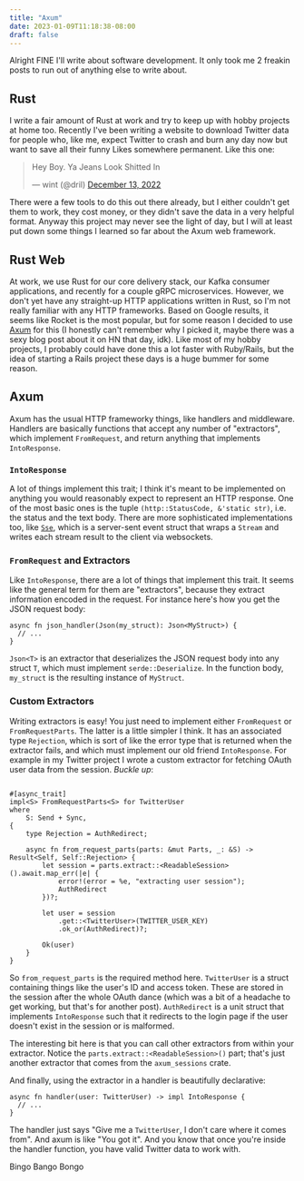 ```yaml
---
title: "Axum"
date: 2023-01-09T11:18:38-08:00
draft: false
---
```


Alright FINE I'll write about software development. It only took me 2 freakin posts to run out of anything else to write about.

## Rust

I write a fair amount of Rust at work and try to keep up with hobby projects at home too. Recently I've been writing a website to download Twitter data for people who, like me, expect Twitter to crash and burn any day now but want to save all their funny Likes somewhere permanent. Like this one:

<blockquote class="twitter-tweet"><p lang="en" dir="ltr">Hey Boy. Ya Jeans Look Shitted In</p>&mdash; wint (@dril) <a href="https://twitter.com/dril/status/1602613307134861312?ref_src=twsrc%5Etfw">December 13, 2022</a></blockquote> <script async src="https://platform.twitter.com/widgets.js" charset="utf-8"></script>

There were a few tools to do this out there already, but I either couldn't get them to work, they cost money, or they didn't save the data in a very helpful format. Anyway this project may never see the light of day, but I will at least put down some things I learned so far about the Axum web framework.

## Rust Web

At work, we use Rust for our core delivery stack, our Kafka consumer applications, and recently for a couple gRPC microservices. However, we don't yet have any straight-up HTTP applications written in Rust, so I'm not really familiar with any HTTP frameworks. Based on Google results, it seems like Rocket is the most popular, but for some reason I decided to use [Axum](https://docs.rs/axum/latest/axum/) for this (I honestly can't remember why I picked it, maybe there was a sexy blog post about it on HN that day, idk). Like most of my hobby projects, I probably could have done this a lot faster with Ruby/Rails, but the idea of starting a Rails project these days is a huge bummer for some reason.

## Axum

Axum has the usual HTTP frameworky things, like handlers and middleware. Handlers are basically functions that accept any number of "extractors", which implement `FromRequest`, and return anything that implements `IntoResponse`.

### `IntoResponse`

A lot of things implement this trait; I think it's meant to be implemented on anything you would reasonably expect to represent an HTTP response. One of the most basic ones is the tuple `(http::StatusCode, &'static str)`, i.e. the status and the text body. There are more sophisticated implementations too, like [`Sse`](https://docs.rs/axum/latest/axum/response/struct.Sse.html), which is a server-sent event struct that wraps a `Stream` and writes each stream result to the client via websockets.

### `FromRequest` and Extractors

Like `IntoResponse`, there are a lot of things that implement this trait. It seems like the general term for them are "extractors", because they extract information encoded in the request. For instance here's how you get the JSON request body:

```
async fn json_handler(Json(my_struct): Json<MyStruct>) {
  // ...
}
```

`Json<T>` is an extractor that deserializes the JSON request body into any struct `T`, which must implement `serde::Deserialize`. In the function body, `my_struct` is the resulting instance of `MyStruct`.

### Custom Extractors

Writing extractors is easy! You just need to implement either `FromRequest` or `FromRequestParts`. The latter is a little simpler I think. It has an associated type `Rejection`, which is sort of like the error type that is returned when the extractor fails, and which must implement our old friend `IntoResponse`. For example in my Twitter project I wrote a custom extractor for fetching OAuth user data from the session. _Buckle up_:

```

#[async_trait]
impl<S> FromRequestParts<S> for TwitterUser
where
    S: Send + Sync,
{
    type Rejection = AuthRedirect;

    async fn from_request_parts(parts: &mut Parts, _: &S) -> Result<Self, Self::Rejection> {
        let session = parts.extract::<ReadableSession>().await.map_err(|e| {
            error!(error = %e, "extracting user session");
            AuthRedirect
        })?;

        let user = session
            .get::<TwitterUser>(TWITTER_USER_KEY)
            .ok_or(AuthRedirect)?;

        Ok(user)
    }
}
```

So `from_request_parts` is the required method here. `TwitterUser` is a struct containing things like the user's ID and access token. These are stored in the session after the whole OAuth dance (which was a bit of a headache to get working, but that's for another post). `AuthRedirect` is a unit struct that implements `IntoResponse` such that it redirects to the login page if the user doesn't exist in the session or is malformed.

The interesting bit here is that you can call other extractors from within your extractor. Notice the `parts.extract::<ReadableSession>()` part; that's just another extractor that comes from the `axum_sessions` crate.

And finally, using the extractor in a handler is beautifully declarative:

```
async fn handler(user: TwitterUser) -> impl IntoResponse {
  // ...
}
```

The handler just says "Give me a `TwitterUser`, I don't care where it comes from". And axum is like "You got it". And you know that once you're inside the handler function, you have valid Twitter data to work with.

Bingo Bango Bongo
